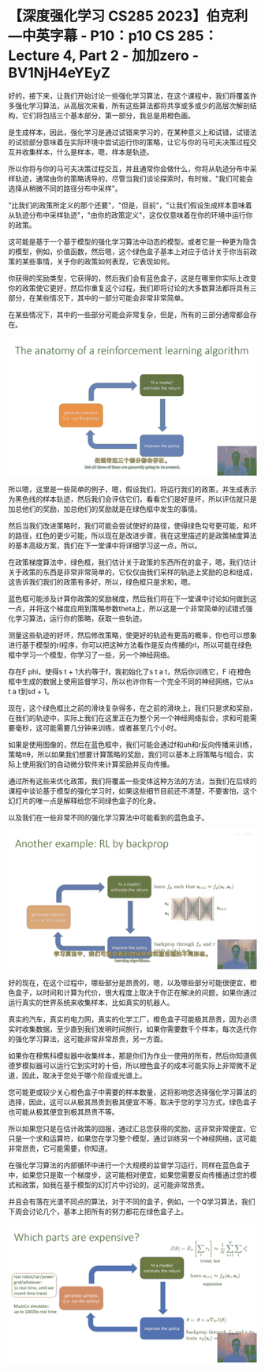 # 【深度强化学习 CS285 2023】伯克利—中英字幕 - P10：p10 CS 285： Lecture 4, Part 2 - 加加zero - BV1NjH4eYEyZ

好的，接下来，让我们开始讨论一些强化学习算法，在这个课程中，我们将覆盖许多强化学习算法，从高层次来看，所有这些算法都将共享或多或少的高层次解剖结构，它们将包括三个基本部分，第一部分，我总是用橙色画。

是生成样本，因此，强化学习是通过试错来学习的，在某种意义上和试错，试错法的试验部分意味着在实际环境中尝试运行你的策略，让它与你的马可夫决策过程交互并收集样本，什么是样本，嗯，样本是轨迹。

所以你将与你的马可夫决策过程交互，并且通常你会做什么，你将从轨迹分布中采样轨迹，通常由你的策略诱导的，尽管当我们谈论探索时，有时候，"我们可能会选择从稍微不同的路径分布中采样"。

"比我们的政策所定义的那个还要"，"但是，目前"，"让我们假设生成样本意味着从轨迹分布中采样轨迹"，"由你的政策定义"，这仅仅意味着在你的环境中运行你的政策。

这可能是基于一个基于模型的强化学习算法中动态的模型。或者它是一种更为隐含的模型，例如，价值函数，然后嗯，这个绿色盒子基本上对应于估计关于你当前政策的某些事情，关于你的政策如何表现，它表现如何。

你获得的奖励类型，它获得的，然后我们会有蓝色盒子，这是在哪里你实际上改变你的政策使它更好，然后你重复这个过程，我们即将讨论的大多数算法都将具有三部分，在某些情况下，其中的一部分可能会非常非常简单。

在某些情况下，其中的一些部分可能会非常复杂，但是，所有的三部分通常都会存在。

![](img/cd60c34379035f67d1bd82854962641c_1.png)

所以嗯，这里是一些简单的例子，嗯，假设我们，将运行我们的政策，并生成表示为黑色线的样本轨迹，然后我们会评估它们，看看它们是好是坏，所以评估就只是加总他们的奖励，加总他们的奖励就是在绿色框中发生的事情。

然后当我们改进策略时，我们可能会尝试使好的路径，使得绿色勾号更可能，和坏的路径，红色的更少可能，所以现在是改进步骤，我在这里描述的是政策梯度算法的基本高级方案，我们在下一堂课中将详细学习这一点，所以。

在政策梯度算法中，绿色框，我们估计关于政策的东西所在的盒子，嗯，我们估计关于政策的东西是非常非常简单的，它仅仅由我们采样的轨迹上奖励的总和组成，这告诉我们我们的政策有多好，所以，绿色框只是求和，嗯。

蓝色框可能涉及计算你政策的奖励梯度，然后我们将在下一堂课中讨论如何做到这一点，并将这个梯度应用到策略参数theta上，所以这是一个非常简单的试错式强化学习算法，运行你的策略，获取一些轨迹。

测量这些轨迹的好坏，然后修改策略，使更好的轨迹有更高的概率，你也可以想象进行基于模型的rl程序，你可以把这种方法看作是反向传播的rl，所以可能在绿色框中学习一个模型，你学习了一些，另一个神经网络。

存在F phi，使得s t + 1大约等于f，我初始化了s t a t，然后你训练它，F i在橙色框中生成的数据上使用监督学习，所以也许你有一个完全不同的神经网络，它从s t a t到sd + 1。

现在，这个绿色框比之前的滑块复杂得多，在之前的滑块上，我们只是求和奖励，在我们的轨迹中，实际上我们在这里正在为整个另一个神经网络拟合，求和可能需要毫秒，这可能需要几分钟来训练，或者甚至几个小时。

如果是使用图像的，然后在蓝色框中，我们可能会通过f和uh和r反向传播来训练，策略πθ，所以如果我们想要计算策略的奖励，我们可以基本上将策略与f组合，实际上使用我们的自动微分软件来计算奖励并反向传播。

通过所有这些来优化政策，我们将覆盖一些变体这种方法的方法，当我们在后续的课程中谈论基于模型的强化学习时，如果这些细节目前还不清楚，不要害怕，这个幻灯片的唯一点是解释给您不同绿色盒子的化身。

以及我们在一些非常不同的强化学习算法中可能看到的蓝色盒子。

![](img/cd60c34379035f67d1bd82854962641c_3.png)

好的现在，在这个过程中，哪些部分是昂贵的，嗯，以及哪些部分可能很便宜，橙色盒子，以时间和计算为代价，很大程度上取决于你正在解决的问题，如果你通过运行真实的世界系统来收集样本，比如真实的机器人。

真实的汽车，真实的电力网，真实的化学工厂，橙色盒子可能极其昂贵，因为必须实时收集数据，至少直到我们发明时间旅行，如果你需要数千个样本，每次迭代你的强化学习算法，这可能非常非常昂贵，另一方面。

如果你在穆焦科模拟器中收集样本，那是你们为作业一使用的所有，然后你知道佩德罗模拟器可以运行它到实时的十倍，所以橙色盒子的成本可能实际上非常微不足道，因此，取决于您处于哪个阶段或光谱上。

您可能更或较少关心橙色盒子中需要的样本数量，这将影响您选择强化学习算法的选择，因此，这可以从极其昂贵到极其便宜不等，取决于您的学习方式，绿色盒子也可能从极其便宜到极其昂贵不等。

所以如果您只是在估计政策的回报，通过汇总您获得的奖励，这非常非常便宜，它只是一个求和运算符，如果您在学习整个模型，通过训练另一个神经网络，这可能非常昂贵，它可能需要，你知道。

在强化学习算法的内部循环中进行一个大规模的监督学习运行，同样在蓝色盒子中，如果您只是取一个梯度步，这可能相对便宜，如果您需要反向传播通过您的模式和政策，如我在基于模型的幻灯片中讨论的，这可能非常昂贵。

并且会有落在光谱不同点的算法，对于不同的盒子，例如，一个Q学习算法，我们下周会讨论几个，基本上把所有的努力都花在绿色盒子上。



![](img/cd60c34379035f67d1bd82854962641c_5.png)